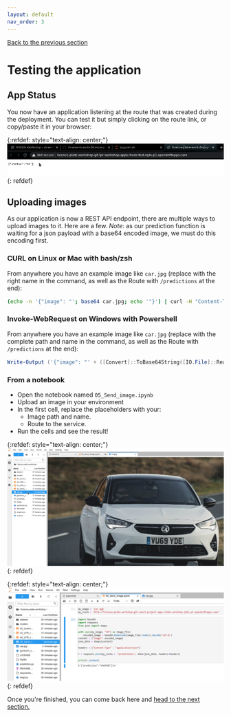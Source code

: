 ```yaml
---
layout: default
nav_order: 3
---
```

[Back to the previous section](step6.html)

# Testing the application

## App Status

You now have an application listening at the route that was created during the deployment. You can test it but simply clicking on the route link, or copy/paste it in your browser:

{:refdef: style="text-align: center;"}
![alt text](./assets/img/app_status.png "Route")
{: refdef}

## Uploading images

As our application is now a REST API endpoint, there are multiple ways to upload images to it. Here are a few.
*Note*: as our prediction function is waiting for a json payload with a base64 encoded image, we must do this encoding first.

### CURL on Linux or Mac with bash/zsh

From anywhere you have an example image like `car.jpg` (replace with the right name in the command, as well as the Route with `/predictions` at the end):

```bash
(echo -n '{"image": "'; base64 car.jpg; echo '"}') | curl -H "Content-Type: application/json" -d @- http://licence-plate-workshop-git-lpr-workshop.apps.rhods-test.rqdu.p1.openshiftapps.com/predictions
```

### Invoke-WebRequest on Windows with Powershell

From anywhere you have an example image like `car.jpg` (replace with the complete path and name in the command, as well as the Route with `/predictions` at the end):

```powershell
Write-Output ('{"image": "' + ([Convert]::ToBase64String([IO.File]::ReadAllBytes('C:\Users\Guillaume\Downloads\car.jpg'))) + '"}') | iwr -Uri http://licence-plate-workshop-git-lpr-workshop.apps.rhods-test.rqdu.p1.openshiftapps.com/predictions -Method 'POST' -ContentType: 'application/json' | Select-Object -Expand Content
```

### From a notebook

* Open the notebook named `05_Send_image.ipynb`
* Upload an image in your environment
* In the first cell, replace the placeholders with your:
  * Image path and name.
  * Route to the service.
* Run the cells and see the result!


{:refdef: style="text-align: center;"}
![alt text](./assets/img/car_send_image.png "Car")
{: refdef}


{:refdef: style="text-align: center;"}
![alt text](./assets/img/car_send_image_result.png "Result")
{: refdef}

Once you're finished, you can come back here and [head to the next section.](step8.html)
